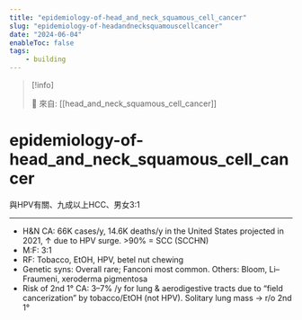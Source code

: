 ```yaml
---
title: "epidemiology-of-head_and_neck_squamous_cell_cancer"
slug: "epidemiology-of-headandnecksquamouscellcancer"
date: "2024-06-04"
enableToc: false
tags:
    - building
---
```


> [!info]
>
> 🌱 來自: [[head_and_neck_squamous_cell_cancer]]

# epidemiology-of-head_and_neck_squamous_cell_cancer


與HPV有關、九成以上HCC、男女3:1


---
- H&N CA: 66K cases/y, 14.6K deaths/y in the United States projected in 2021, ↑ due to HPV surge. >90% = SCC (SCCHN)
- M:F: 3:1
- RF: Tobacco, EtOH, HPV, betel nut chewing
- Genetic syns: Overall rare; Fanconi most common. Others: Bloom, Li–Fraumeni, xeroderma pigmentosa
- Risk of 2nd 1° CA: 3–7% /y for lung & aerodigestive tracts due to “field cancerization” by tobacco/EtOH (not HPV). Solitary lung mass → r/o 2nd 1°
